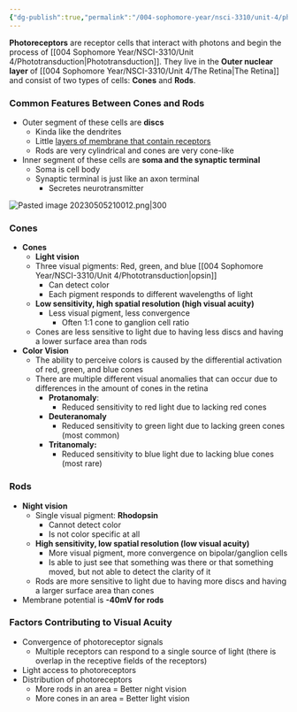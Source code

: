 ```yaml
---
{"dg-publish":true,"permalink":"/004-sophomore-year/nsci-3310/unit-4/photoreceptors/"}
---
```


**Photoreceptors** are receptor cells that interact with photons and begin the process of [[004 Sophomore Year/NSCI-3310/Unit 4/Phototransduction\|Phototransduction]].  They live in the **Outer nuclear layer** of [[004 Sophomore Year/NSCI-3310/Unit 4/The Retina\|The Retina]] and consist of two types of cells: **Cones** and **Rods**.

### Common Features Between Cones and Rods
- Outer segment of these cells are **discs**
	- Kinda like the dendrites
	- Little <u>layers of membrane that contain receptors</u>
	- Rods are very cylindrical and cones are very cone-like
- Inner segment of these cells are **soma and the synaptic terminal**
	- Soma is cell body
	- Synaptic terminal is just like an axon terminal
		- Secretes neurotransmitter

![Pasted image 20230505210012.png|300](/img/user/004%20Sophomore%20Year/NSCI-3310/Unit%204/Attachments/Pasted%20image%2020230505210012.png)

### Cones
- **Cones**
	- **Light vision**
	- Three visual pigments: Red, green, and blue [[004 Sophomore Year/NSCI-3310/Unit 4/Phototransduction\|opsin]]
		- Can detect color
		- Each pigment responds to different wavelengths of light
	- **Low sensitivity, high spatial resolution (high visual acuity)**
		- Less visual pigment, less convergence
			- Often 1:1 cone to ganglion cell ratio
	- Cones are less sensitive to light due to having less discs and having a lower surface area than rods
- **Color Vision**
	- The ability to perceive colors is caused by the differential activation of red, green, and blue cones
	- There are multiple different visual anomalies that can occur due to differences in the amount of cones in the retina
		- **Protanomaly**:
			- Reduced sensitivity to red light due to lacking red cones
		- **Deuteranomaly**
			- Reduced sensitivity to green light due to lacking green cones (most common)
		- **Tritanomaly:**
			- Reduced sensitivity to blue light due to lacking blue cones (most rare)

### Rods
- **Night vision**
	- Single visual pigment: **Rhodopsin**
		- Cannot detect color
		- Is not color specific at all
	- **High sensitivity, low spatial resolution (low visual acuity)**
		- More visual pigment, more convergence on bipolar/ganglion cells
		- Is able to just see that something was there or that something moved, but not able to detect the clarity of it
	- Rods are more sensitive to light due to having more discs and having a larger surface area than cones
- Membrane potential is **-40mV for rods**

### Factors Contributing to Visual Acuity
- Convergence of photoreceptor signals
	- Multiple receptors can respond to a single source of light (there is overlap in the receptive fields of the receptors)
- Light access to photoreceptors
- Distribution of photoreceptors
	- More rods in an area = Better night vision
	- More cones in an area = Better light vision

